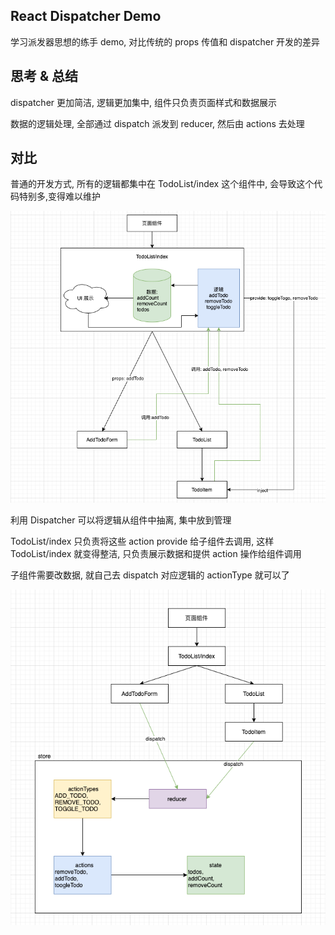 ## React Dispatcher Demo

学习派发器思想的练手 demo, 对比传统的 props 传值和 dispatcher 开发的差异

## 思考 & 总结

dispatcher 更加简洁, 逻辑更加集中, 组件只负责页面样式和数据展示

数据的逻辑处理, 全部通过 dispatch 派发到 reducer, 然后由 actions 去处理

## 对比

普通的开发方式, 所有的逻辑都集中在 TodoList/index 这个组件中, 会导致这个代码特别多,变得难以维护

![](https://raw.githubusercontent.com/liaohui5/images/main/images/202207271349247.png)

利用 Dispatcher 可以将逻辑从组件中抽离, 集中放到管理

TodoList/index 只负责将这些
action provide 给子组件去调用, 这样 TodoList/index 就变得整洁,
只负责展示数据和提供 action 操作给组件调用

子组件需要改数据, 就自己去 dispatch 对应逻辑的 actionType 就可以了

![](https://raw.githubusercontent.com/liaohui5/images/main/images/202207271336780.png)

